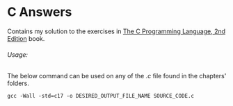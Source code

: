 # C Answers

Contains my solution to the exercises in [The C Programming Language, 2nd Edition](https://www.amazon.com/C-Programming-Language-2nd-Ed/dp/0131103709/ref=mt_hardcover?_encoding=UTF8&me=) book.

###### Usage:

The below command can be used on any of the _.c_ file found in the chapters' folders.

`gcc -Wall -std=c17 -o DESIRED_OUTPUT_FILE_NAME SOURCE_CODE.c`

